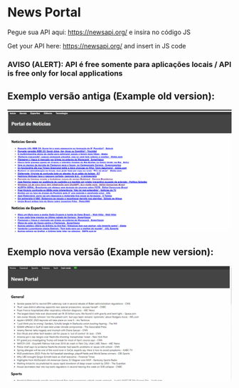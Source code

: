 # News Portal

Pegue sua API aqui: https://newsapi.org/ e insira no código JS

Get your API here: https://newsapi.org/ and insert in JS code

### AVISO (ALERT): API é free somente para aplicações locais / API is free only for local applications

## Exemplo versão antiga (Example old version):

![](exemplo.gif)

## Exemplo nova versão (Example new version):

![](newversion.gif)
